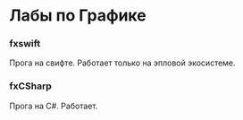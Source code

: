 # Лабы по Графике

### fxswift  
Прога на свифте. Работает только на эпловой экосистеме.     
### fxCSharp
Прога на C#. Работает.
